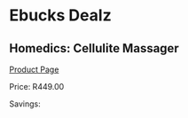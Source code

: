
# Ebucks Dealz
## Homedics: Cellulite Massager
[Product Page](https://www.ebucks.com/web/shop/productSelected.do?prodId=676101670&catId=1186086453)

Price: R449.00

Savings: 


	